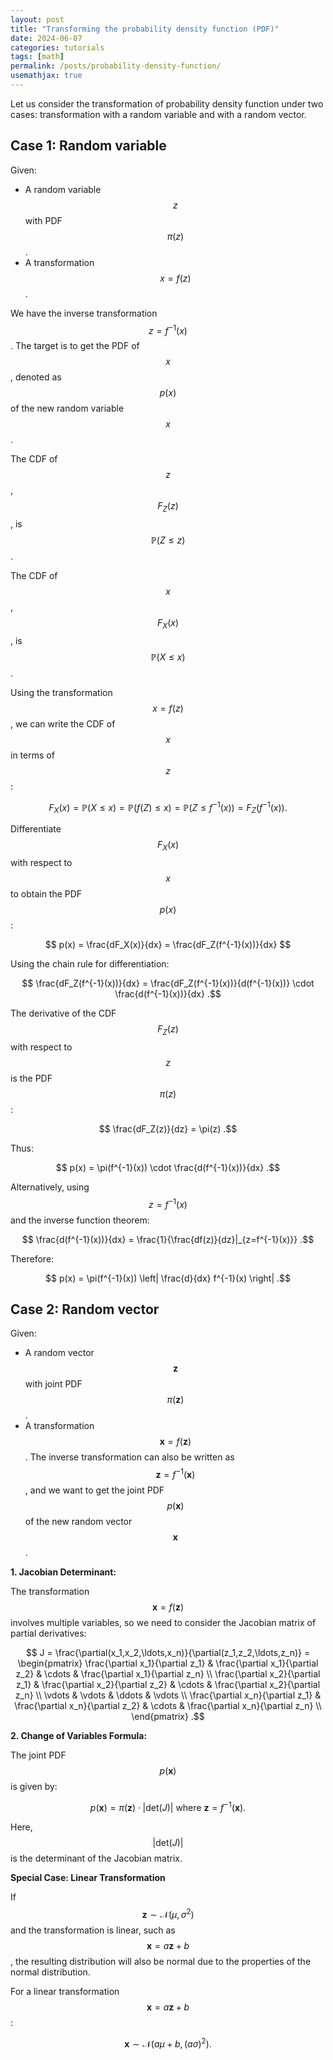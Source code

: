 ```yaml
---
layout: post
title: "Transforming the probability density function (PDF)"
date: 2024-06-07
categories: tutorials
tags: [math]
permalink: /posts/probability-density-function/
usemathjax: true
---
```


Let us consider the transformation of probability density function under two cases: transformation with a random variable and with a random vector.

## Case 1: Random variable

Given:

- A random variable $$z$$ with PDF $$\pi(z)$$.
- A transformation $$x=f(z)$$.

We have the inverse transformation $$z=f^{-1}(x)$$. The target is to get the PDF of $$x$$, denoted as $$p(x)$$ of the new random variable $$x$$.

The CDF of $$z$$, $$F_Z(z)$$, is $$\mathbb{P}(Z \leq z)$$.

The CDF of $$x$$, $$F_X(x)$$, is $$\mathbb{P}(X \leq x)$$.

Using the transformation $$x=f(z)$$, we can write the CDF of $$x$$ in terms of $$z$$:

$$   F_X(x) 
    = \mathbb{P}(X \leq x) 
    = \mathbb{P}(f(Z) \leq x)
    =\mathbb{P}(Z \leq f^{-1}(x))
    =F_Z(f^{-1}(x)) .$$

Differentiate $$F_X(x)$$ with respect to $$x$$ to obtain the PDF $$p(x)$$:

$$ p(x) = \frac{dF_X(x)}{dx} = \frac{dF_Z(f^{-1}(x))}{dx} $$

Using the chain rule for differentiation:

$$ \frac{dF_Z(f^{-1}(x))}{dx} = \frac{dF_Z(f^{-1}(x))}{d(f^{-1}(x))} \cdot \frac{d(f^{-1}(x))}{dx} .$$

The derivative of the CDF $$F_Z(z)$$ with respect to $$z$$ is the PDF $$\pi(z)$$:

$$ \frac{dF_Z(z)}{dz} = \pi(z) .$$

Thus:

$$ p(x) = \pi(f^{-1}(x)) \cdot \frac{d(f^{-1}(x))}{dx} .$$

Alternatively, using $$z = f^{-1}(x)$$ and the inverse function theorem:

$$ \frac{d(f^{-1}(x))}{dx} = \frac{1}{\frac{df(z)}{dz}|_{z=f^{-1}(x)}} .$$

Therefore:

$$ p(x) = \pi(f^{-1}(x)) \left| \frac{d}{dx} f^{-1}(x) \right| .$$


## Case 2: Random vector

Given:

- A random vector $$\mathbf{z}$$ with joint PDF $$\pi(\mathbf{z})$$.
- A transformation $$\mathbf{x} = f(\mathbf{z})$$.
The inverse transformation can also be written as $$\mathbf{z} = f^{-1}(\mathbf{x})$$, and we want to get the joint PDF $$p(\mathbf{x})$$ of the new random vector $$\mathbf{x}$$.

**1. Jacobian Determinant:**

The transformation $$\mathbf{x} = f(\mathbf{z})$$ involves multiple variables, so we need to consider the Jacobian matrix of partial derivatives:

$$ J = \frac{\partial(x_1,x_2,\ldots,x_n)}{\partial(z_1,z_2,\ldots,z_n)} =
\begin{pmatrix}
\frac{\partial x_1}{\partial z_1} & \frac{\partial x_1}{\partial z_2} & \cdots & \frac{\partial x_1}{\partial z_n} \\
\frac{\partial x_2}{\partial z_1} & \frac{\partial x_2}{\partial z_2} & \cdots & \frac{\partial x_2}{\partial z_n} \\
\vdots & \vdots & \ddots & \vdots \\
\frac{\partial x_n}{\partial z_1} & \frac{\partial x_n}{\partial z_2} & \cdots & \frac{\partial x_n}{\partial z_n} \\
\end{pmatrix} .$$


**2. Change of Variables Formula:**

The joint PDF $$p(\mathbf{x})$$ is given by:

$$ p(\mathbf{x}) = \pi(\mathbf{z}) \cdot |\text{det}(J)| \text{ where } \mathbf{z} = f^{-1}(\mathbf{x}). $$

Here, $$|\text{det}(J)|$$ is the determinant of the Jacobian matrix.
 <!-- evaluated at $$\mathbf{z} = f^{-1}(\mathbf{x})$$. -->

**Special Case: Linear Transformation**

If $$\mathbf{z} \sim \mathcal{N}(\mu,\sigma^2)$$ and the transformation is linear, such as $$\mathbf{x} = a\mathbf{z} + b$$, the resulting distribution will also be normal due to the properties of the normal distribution.

For a linear transformation $$\mathbf{x} = a\mathbf{z} + b$$:

$$ \mathbf{x} \sim \mathcal{N}(a\mu + b,(a\sigma)^2). $$


